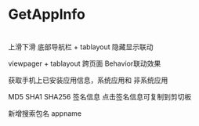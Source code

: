 # GetAppInfo
#
#
#

上滑下滑 底部导航栏 + tablayout 隐藏显示联动

viewpager + tablayout 跨页面 Behavior联动效果

获取手机上已安装应用信息，系统应用和 非系统应用

MD5 SHA1 SHA256 签名信息 点击签名信息可复制到剪切板

新增搜索包名 appname



